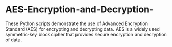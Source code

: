 # AES-Encryption-and-Decryption-
These Python scripts demonstrate the use of Advanced Encryption Standard (AES) for encrypting and decrypting data. AES is a widely used symmetric-key block cipher that provides secure encryption and decryption of data.
